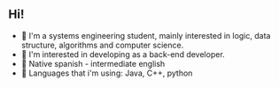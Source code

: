 ## Hi!
- 🔭 I'm a systems engineering student, mainly interested in logic, data structure, algorithms and computer science.
- 🌱 I'm interested in developing as a back-end developer.
- 💬 Native spanish - intermediate english
- 🧠 Languages that i'm using: Java, C++, python
